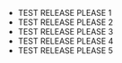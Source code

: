 - TEST RELEASE PLEASE 1
- TEST RELEASE PLEASE 2
- TEST RELEASE PLEASE 3
- TEST RELEASE PLEASE 4
- TEST RELEASE PLEASE 5
